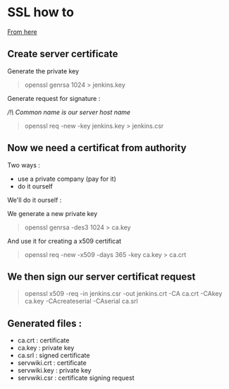 # SSL how to
[From here](http://www.linux-france.org/prj/edu/archinet/systeme/ch24s03.html)

## Create server certificate
Generate the private key
> openssl genrsa 1024 > jenkins.key

Generate request for signature :

*/!\ Common name is our server host name*
> openssl req -new -key jenkins.key > jenkins.csr

## Now we need a certificat from authority
Two ways :
- use a private company (pay for it)
- do it ourself

We'll do it ourself :

We generate a new private key
> openssl genrsa -des3 1024 > ca.key

And use it for creating a x509 certificat
> openssl req -new -x509 -days 365 -key ca.key > ca.crt


## We then sign our server certificat request
> openssl x509 -req -in jenkins.csr -out jenkins.crt -CA ca.crt -CAkey ca.key -CAcreateserial -CAserial ca.srl

## Generated files :
- ca.crt : certificate
- ca.key : private key
- ca.srl : signed certificate
- servwiki.crt : certificate
- servwiki.key : private key
- servwiki.csr : certificate signing request
